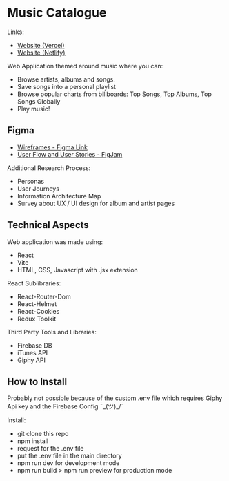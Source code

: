 # Music Catalogue
Links:
- [Website (Vercel)](https://smoky-music.vercel.app/)
- [Website (Netlify)](https://smoky-music.netlify.app/)


Web Application themed around music where you can:
- Browse artists, albums and songs.
- Save songs into a personal playlist
- Browse popular charts from billboards: Top Songs, Top Albums, Top Songs Globally
- Play music!

## Figma
- [Wireframes - Figma Link](https://www.figma.com/file/7IF7jA9pTjnaRbCxaD7PFt/MUSIC?type=design&node-id=0%3A1&mode=design&t=hEiavYoXwH2cQrqQ-1 )
- [User Flow and User Stories - FigJam](https://www.figma.com/file/kA4iYdeiksnQHSevGY2PxU/Music?type=whiteboard&t=q3FVA1RO74xrnEGe-1)

Additional Research Process:
- Personas
- User Journeys
- Information Architecture Map
- Survey about UX / UI design for album and artist pages

## Technical Aspects
Web application was made using:
- React
- Vite
- HTML, CSS, Javascript with .jsx extension

React Sublibraries:
- React-Router-Dom
- React-Helmet
- React-Cookies
- Redux Toolkit

Third Party Tools and Libraries:
- Firebase DB
- iTunes API
- Giphy API

## How to Install
Probably not possible because of the custom .env file which requires Giphy Api key and the Firebase Config ¯\_(ツ)_/¯

Install:
- git clone this repo
- npm install
- request for the .env file
- put the .env file in the main directory
- npm run dev for development mode
- npm run build > npm run preview for production mode
